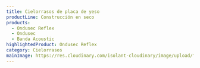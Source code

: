 ```yaml
---
title: Cielorrasos de placa de yeso
productLine: Construcción en seco
products:
  - Ondusec Reflex
  - Ondusec
  - Banda Acoustic
highlightedProduct: Ondusec Reflex
category: Cielorrasos
mainImage: https://res.cloudinary.com/isolant-cloudinary/image/upload/f_auto,q_auto:good/website-2021/solutions/isolant-aislantes-soluciones-construccion-en-seco-encabezado.jpg
---
```

